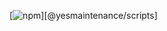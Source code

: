[![npm](https://img.shields.io/npm/v/@yesmaintenance/scripts?color=black&label=%20&logo=npm&logoColor=white)][@yesmaintenance/scripts]
